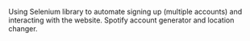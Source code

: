 Using Selenium library to automate signing up (multiple accounts) and interacting with the website.
Spotify account generator and location changer.
